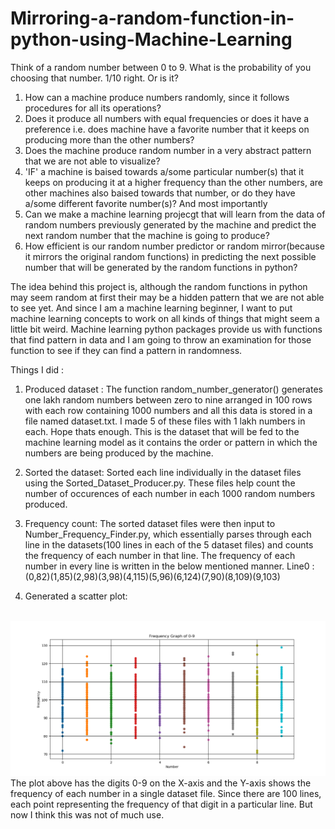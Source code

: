 # Mirroring-a-random-function-in-python-using-Machine-Learning
Think of a random number between 0 to 9. What is the probability of you choosing that number. 1/10 right. Or is it? 

1. How can a machine produce numbers randomly, since it follows procedures for all its operations?
2. Does it produce all numbers with equal frequencies or does it have a preference i.e. does machine have a favorite number that it keeps on producing more than the other numbers?
3. Does the machine produce random number in a very abstract pattern that we are not able to visualize?
4. 'IF' a machine is baised towards a/some particular number(s) that it keeps on producing it at a higher frequency than the other numbers, are other machines also baised towards that number, or do they have a/some different favorite number(s)? 
And most importantly
5. Can we make a machine learning projecgt that will learn from the data of random numbers previously generated by the machine and predict the next random number that the machine is going to produce? 
6. How efficient is our random number predictor or random mirror(because it mirrors the original random functions) in predicting the next possible number that will be generated by the random functions in python?

The idea behind this project is, although the random functions in python may seem random at first their may be a hidden pattern that we are not able to see yet. And since I am a machine learning beginner, I want to put machine learning concepts to work on all kinds of things that might seem a little bit weird. Machine learning python packages provide us with functions that find pattern in data and I am going to throw an examination for those function to see if they can find a pattern in randomness.

Things I did :

1. Produced dataset : 
The function random_number_generator() generates one lakh random numbers between zero to nine arranged in 100 rows with each row containing 1000 numbers and all this data is stored in a file named dataset.txt. 
I made 5 of these files with 1 lakh numbers in each. Hope thats enough. This is the dataset that will be fed to the machine learning model as it contains the order or pattern in which the numbers are being produced by the machine.

2. Sorted the dataset: 
Sorted each line individually in the dataset files using the Sorted_Dataset_Producer.py. These files help count the number of occurences of each number in each 1000 random numbers produced.  

3. Frequency count:
The sorted dataset files were then input to Number_Frequency_Finder.py, which essentially parses through each line in the datasets(100 lines in each of the 5 dataset files) and counts the frequency of each number in that line. The frequency of each number in every line is written in the below mentioned manner.
Line0 : (0,82)(1,85)(2,98)(3,98)(4,115)(5,96)(6,124)(7,90)(8,109)(9,103)

4. Generated a scatter plot:
<br/>
<img src="https://github.com/SunnyVikasMalviya/Mirroring-a-random-function-in-python-using-Machine-Learning/blob/master/dataset/Frequency_Scatter_Plot1.png" alt="Scatter Plot">
<br/>
The plot above has the digits 0-9 on the X-axis and the Y-axis shows the frequency of each number in a single dataset file. Since there are 100 lines, each point representing the frequency of that digit in a particular line. But now I think this was not of much use.
